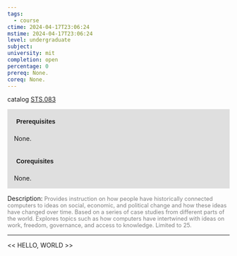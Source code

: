 ```yaml
---
tags:
  - course
ctime: 2024-04-17T23:06:24
mstime: 2024-04-17T23:06:24
level: undergraduate
subject: 
university: mit
completion: open
percentage: 0
prereq: None.
coreq: None.
---
```


catalog [STS.083](http://student.mit.edu/catalog/mSTSa.html#STS.083)

<span style="display: block; padding: 15px; background-color: rgb(100, 100, 100, 0.2);"><font id="m_prereq4202_0" style="display: block; font-family: Arial, sans-serif; font-weight: bold; padding: 5px">Prerequisites</font><br><span id="prereq4202_0">None.</span></span>
<span style="display: block; padding: 15px; background-color: rgb(100, 100, 100, 0.2);"><font id="m_coreq4202_0" style="display: block; font-family: Arial, sans-serif; font-weight: bold; padding: 5px">Corequisites</font><br><span id="coreq4202_0">None.</span></span>

<font style="">Description:</font>
<font style="color: grey; font-size: 0.8rem;">Provides instruction on how people have historically connected computers to ideas on social, economic, and political change and how these ideas have changed over time. Based on a series of case studies from different parts of the world. Explores topics such as how computers have intertwined with ideas on work, freedom, governance, and access to knowledge. Limited to 25.</font>



---

<< HELLO, WORLD >>
